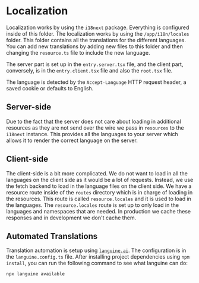 # Localization

Localization works by using the `i18next` package. Everything is configured inside of this folder.
The localization works by using the `/app/i18n/locales` folder. This folder contains all the translations for the different languages. You can add new translations by adding new files to this folder and then changing the `resource.ts` file to include the new language.

The server part is set up in the `entry.server.tsx` file, and the client part, conversely, is in the `entry.client.tsx` file and also the `root.tsx` file.

The language is detected by the `Accept-Language` HTTP request header, a saved cookie or defaults to English.

## Server-side

Due to the fact that the server does not care about loading in additional resources as they are not send over the wire we
pass in `resources` to the `i18next` instance. This provides all the languages to your server which allows it to render
the correct language on the server.

## Client-side

The client-side is a bit more complicated. We do not want to load in all the languages on the client side as it would
be a lot of requests. Instead, we use the fetch backend to load in the language files on the client side. We have a resource route inside of the `routes` directory which is in charge of loading in the resources. This route is called `resource.locales` and it is used to load in the languages. The `resource.locales` route is set up to only load in the languages and namespaces that are needed. In production we cache these responses and in development we don't cache them.

## Automated Translations

Translation automation is setup using [`languine.ai`](https://languine.ai). The configuration is in the `languine.config.ts` file. After installing project dependencies using `npm install`, you can run the following command to see what languine can do:

```bash
npx languine available
```
